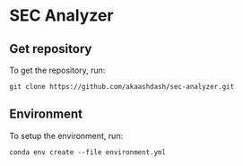 # SEC Analyzer

## Get repository

To get the repository, run:

```
git clone https://github.com/akaashdash/sec-analyzer.git
```

## Environment

To setup the environment, run:

```
conda env create --file environment.yml
```
